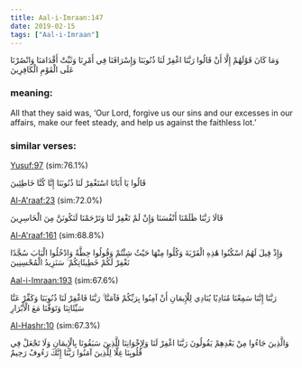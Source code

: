 ```yaml
---
title: Aal-i-Imraan:147
date: 2019-02-15
tags: ["Aal-i-Imraan"]
---
```

وَمَا كَانَ قَوْلَهُمْ إِلَّا أَنْ قَالُوا رَبَّنَا اغْفِرْ لَنَا ذُنُوبَنَا وَإِسْرَافَنَا فِي أَمْرِنَا وَثَبِّتْ أَقْدَامَنَا وَانْصُرْنَا عَلَى الْقَوْمِ الْكَافِرِينَ
### meaning: 
All that they said was, ‘Our Lord, forgive us our sins and our excesses in our affairs, make our feet steady, and help us against the faithless lot.’
### similar verses: 

[Yusuf:97](/12/97) (sim:76.1%)

قَالُوا يَا أَبَانَا اسْتَغْفِرْ لَنَا ذُنُوبَنَا إِنَّا كُنَّا خَاطِئِينَ

[Al-A'raaf:23](/7/23) (sim:72.0%)

قَالَا رَبَّنَا ظَلَمْنَا أَنْفُسَنَا وَإِنْ لَمْ تَغْفِرْ لَنَا وَتَرْحَمْنَا لَنَكُونَنَّ مِنَ الْخَاسِرِينَ

[Al-A'raaf:161](/7/161) (sim:68.8%)

وَإِذْ قِيلَ لَهُمُ اسْكُنُوا هَٰذِهِ الْقَرْيَةَ وَكُلُوا مِنْهَا حَيْثُ شِئْتُمْ وَقُولُوا حِطَّةٌ وَادْخُلُوا الْبَابَ سُجَّدًا نَغْفِرْ لَكُمْ خَطِيئَاتِكُمْ ۚ سَنَزِيدُ الْمُحْسِنِينَ

[Aal-i-Imraan:193](/3/193) (sim:67.6%)

رَبَّنَا إِنَّنَا سَمِعْنَا مُنَادِيًا يُنَادِي لِلْإِيمَانِ أَنْ آمِنُوا بِرَبِّكُمْ فَآمَنَّا ۚ رَبَّنَا فَاغْفِرْ لَنَا ذُنُوبَنَا وَكَفِّرْ عَنَّا سَيِّئَاتِنَا وَتَوَفَّنَا مَعَ الْأَبْرَارِ

[Al-Hashr:10](/59/10) (sim:67.3%)

وَالَّذِينَ جَاءُوا مِنْ بَعْدِهِمْ يَقُولُونَ رَبَّنَا اغْفِرْ لَنَا وَلِإِخْوَانِنَا الَّذِينَ سَبَقُونَا بِالْإِيمَانِ وَلَا تَجْعَلْ فِي قُلُوبِنَا غِلًّا لِلَّذِينَ آمَنُوا رَبَّنَا إِنَّكَ رَءُوفٌ رَحِيمٌ
